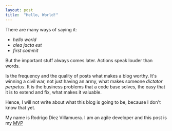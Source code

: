 ```yaml
---
layout: post
title:  "Hello, World!"
---
```


There are many ways of saying it:

- *hello world*
- *alea jacta est*
- *first commit*

But the important stuff always comes later. Actions speak louder than words.

<!--more-->

Is the frequency and the quality of posts what makes a blog worthy. It's winning a civil war, not just having an army, what makes someone *dictator perpetus*. It is the business problems that a code base solves, the easy that it is to extend and fix, what makes it valuable.

Hence, I will not write about what this blog is going to be, because I don't know that yet.

My name is Rodrigo Díez Villamuera. I am an agile developer and this post is my <abbr title="Minimum viable product" class="initialism">MVP</abbr>
